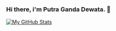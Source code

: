 ### Hi there, i'm Putra Ganda Dewata. 👋

[![My GitHub Stats](https://github-readme-stats.vercel.app/api/?username=PutraGandaD&count_private=true&theme=tokyonight&showicons=true)]()



